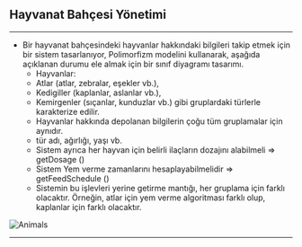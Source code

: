 ## Hayvanat Bahçesi Yönetimi
- - -
+ Bir hayvanat bahçesindeki hayvanlar hakkındaki bilgileri takip etmek için bir sistem tasarlanıyor, Polimorfizm modelini kullanarak,      aşağıda açıklanan durumu ele almak için bir sınıf diyagramı tasarımı.
    + Hayvanlar:
    + Atlar (atlar, zebralar, eşekler vb.),
    + Kedigiller (kaplanlar, aslanlar vb.),
    + Kemirgenler (sıçanlar, kunduzlar vb.) gibi gruplardaki türlerle karakterize edilir.
    + Hayvanlar hakkında depolanan bilgilerin çoğu tüm gruplamalar için aynıdır.
    + tür adı, ağırlığı, yaşı vb.
    + Sistem ayrıca her hayvan için belirli ilaçların dozajını alabilmeli => getDosage ()
    + Sistem Yem verme zamanlarını hesaplayabilmelidir => getFeedSchedule ()
    + Sistemin bu işlevleri yerine getirme mantığı, her gruplama için farklı olacaktır. Örneğin, atlar için yem verme algoritması farklı olup, kaplanlar için farklı olacaktır.

![Animals](https://user-images.githubusercontent.com/68536015/147481540-0336c52c-0267-4a2a-ae53-2b09c81bb1fa.jpg)

- - -
